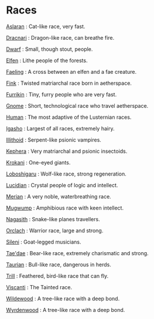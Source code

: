 # Races
[Aslaran](aslaran)
: Cat-like race, very fast.

[Dracnari](dracnari)
: Dragon-like race, can breathe fire.

[Dwarf](dwarf)
: Small, though stout, people.

[Elfen](elfen)
: Lithe people of the forests.

[Faeling](faeling)
: A cross between an elfen and a fae creature.

[Fink](fink)
: Twisted matriarchal race born in aetherspace.

[Furrikin](furrikin)
: Tiny, furry people who are very fast.

[Gnome](gnome)
: Short, technological race who travel aetherspace.

[Human](human)
: The most adaptive of the Lusternian races.

[Igasho](igasho)
: Largest of all races, extremely hairy.

[Illithoid](illithoid)
: Serpent-like psionic vampires.

[Kephera](kephera)
: Very matriarchal and psionic insectoids.

[Krokani](krokani)
: One-eyed giants.

[Loboshigaru](loboshigaru)
: Wolf-like race, strong regeneration.

[Lucidian](lucidian)
: Crystal people of logic and intellect.

[Merian](merian)
: A very noble, waterbreathing race.

[Mugwump](mugwump)
: Amphibious race with keen intellect.

[Nagasith](nagasith)
: Snake-like planes travellers.

[Orclach](orchlach)
: Warrior race, large and strong.

[Sileni](sileni)
: Goat-legged musicians.

[Tae'dae](taedae)
: Bear-like race, extremely charismatic and strong.

[Taurian](taurian)
: Bull-like race, dangerous in herds.

[Trill](trill)
: Feathered, bird-like race that can fly.

[Viscanti](viscanti)
: The Tainted race.

[Wildewood](wildewood)
: A tree-like race with a deep bond.

[Wyrdenwood](wyrdenwood)
: A tree-like race with a deep bond.
